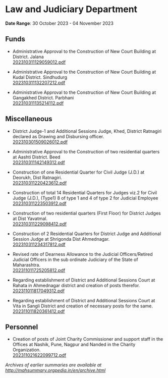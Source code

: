 # Law and Judiciary Department

**Date Range**: 30 October 2023 - 04 November 2023


## Funds
- Administrative Approval to the Construction of New Court Building at District. Jalana\
  [202310311129059012.pdf](https://gr.maharashtra.gov.in/Site/Upload/Government%20Resolutions/English/202310311129059012.pdf)

- Administrative Approval to the Construction of New Court Building at Kudal District. Sindhudurg\
  [202310311132207212.pdf](https://gr.maharashtra.gov.in/Site/Upload/Government%20Resolutions/English/202310311132207212.pdf)

- Administrative Approval to the Construction of New Court Building at Gangakhed District. Parbhani\
  [202310311135214112.pdf](https://gr.maharashtra.gov.in/Site/Upload/Government%20Resolutions/English/202310311135214112.pdf)

## Miscellaneous
- District Judge-1 and Additional Sessions Judge, Khed, District Ratnagiri declared as Drawing and Disbursing officer.\
  [202310301509026012.pdf](https://gr.maharashtra.gov.in/Site/Upload/Government%20Resolutions/English/202310301509026012.pdf)

- Administrative Approval to the Construction of two residential quarters at Aashti District. Beed\
  [202310311142149312.pdf](https://gr.maharashtra.gov.in/Site/Upload/Government%20Resolutions/English/202310311142149312.pdf)

- Construction of one Residential Quarter for Civil Judge (J.D.) at Deorukh, Dist Ratnagiri.\
  [202310311220423612.pdf](https://gr.maharashtra.gov.in/Site/Upload/Government%20Resolutions/English/202310311220423612.pdf)

- Construction of total 14 Residential Quarters for Judges viz.2 for Civil Judge (J.D.), (Type1) 8 of type 1 and 4 of type 2 for Judicial Employee\
  [202310311223503912.pdf](https://gr.maharashtra.gov.in/Site/Upload/Government%20Resolutions/English/202310311223503912.pdf)

- Construction of two residential quarters (First Floor) for District Judges at Dist Yavatmal.\
  [202310311229098412.pdf](https://gr.maharashtra.gov.in/Site/Upload/Government%20Resolutions/English/202310311229098412.pdf)

- Construction of 2 Residential Quarters for District Judge and Additional Session Judge at Shrigonda Dist Ahmednagar.\
  [202310311234317812.pdf](https://gr.maharashtra.gov.in/Site/Upload/Government%20Resolutions/English/202310311234317812.pdf)

- Revised rate of Dearness Allowance to the Judicial Officers/Retired Judicial Officers in the sub ordinate Judiciary of the State of Maharashtra.\
  [202311011725205812.pdf](https://gr.maharashtra.gov.in/Site/Upload/Government%20Resolutions/English/202311011725205812.pdf)

- Regarding establishment of District and Additional Sessions Court at Rahata in Ahmednagar district and creation of posts therefor.\
  [202311011817049312.pdf](https://gr.maharashtra.gov.in/Site/Upload/Government%20Resolutions/English/202311011817049312.pdf)

- Regarding establishment of District and Additional Sessions Court at Vita in Sangli District and creation of necessary posts for the same.\
  [202311011820361412.pdf](https://gr.maharashtra.gov.in/Site/Upload/Government%20Resolutions/English/202311011820361412.pdf)

## Personnel
- Creation of posts of Joint Charity Commissioner and support staff in the Offices at Nashik, Pune, Nagpur and Nanded in the Charity Organization.\
  [202311021622099712.pdf](https://gr.maharashtra.gov.in/Site/Upload/Government%20Resolutions/English/202311021622099712.pdf)


*Archives of earlier summaries are available at http://mahsummary.orgpedia.in/en/archive.html*